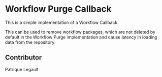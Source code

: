 # Workflow Purge Callback

This is a simple implementation of a Workflow Callback.

This can be used to remove workflow packages, which are not deleted by default in the Workflow Purge implementation and cause latency in loading data from the repository.

## Contributor

Patrique Legault